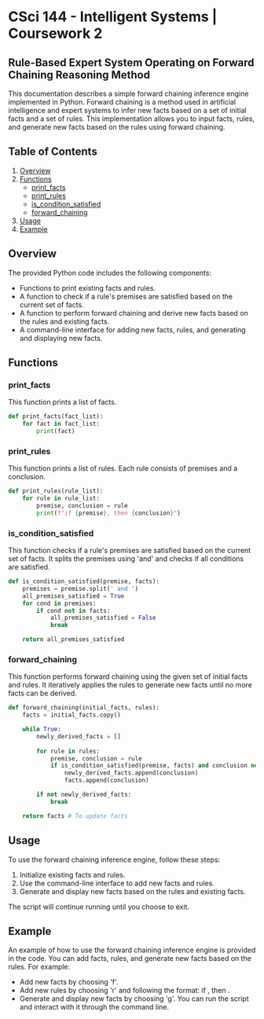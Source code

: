 # CSci 144 - Intelligent Systems | Coursework 2
## Rule-Based Expert System Operating on Forward Chaining Reasoning Method

This documentation describes a simple forward chaining inference engine implemented in Python. Forward chaining is a method used in artificial intelligence and expert systems to infer new facts based on a set of initial facts and a set of rules. This implementation allows you to input facts, rules, and generate new facts based on the rules using forward chaining.

## Table of Contents

1. [Overview](#overview)
2. [Functions](#functions)
    - [print_facts](#print-facts)
    - [print_rules](#print-rules)
    - [is_condition_satisfied](#is-condition-satisfied)
    - [forward_chaining](#forward-chaining)
3. [Usage](#usage)
4. [Example](#example)


## Overview
<a id="overview"></a>

The provided Python code includes the following components:

- Functions to print existing facts and rules.
- A function to check if a rule's premises are satisfied based on the current set of facts.
- A function to perform forward chaining and derive new facts based on the rules and existing facts.
- A command-line interface for adding new facts, rules, and generating and displaying new facts.

## Functions
<a id="functions"></a>

### print_facts
<a id="print-facts"></a>

This function prints a list of facts.

```python
def print_facts(fact_list):
    for fact in fact_list:
        print(fact)
```

### print_rules
<a id="print-rules"></a>

This function prints a list of rules. Each rule consists of premises and a conclusion.

```python
def print_rules(rule_list):
    for rule in rule_list:
        premise, conclusion = rule
        print(f"if {premise}, then {conclusion}")
```

### is_condition_satisfied
<a id="is-condition-satisfied"></a>

This function checks if a rule's premises are satisfied based on the current set of facts. It splits the premises using 'and' and checks if all conditions are satisfied.

```python
def is_condition_satisfied(premise, facts):
    premises = premise.split(' and ')
    all_premises_satisfied = True
    for cond in premises:
        if cond not in facts:
            all_premises_satisfied = False
            break

    return all_premises_satisfied
```

### forward_chaining
<a id="forward-chaining"></a>
This function performs forward chaining using the given set of initial facts and rules. It iteratively applies the rules to generate new facts until no more facts can be derived.

```python
def forward_chaining(initial_facts, rules):
    facts = initial_facts.copy()

    while True:
        newly_derived_facts = []
        
        for rule in rules:
            premise, conclusion = rule
            if is_condition_satisfied(premise, facts) and conclusion not in facts:
                newly_derived_facts.append(conclusion)
                facts.append(conclusion)

        if not newly_derived_facts:
            break

    return facts # To update facts
```

## Usage
<a id="usage"></a>

To use the forward chaining inference engine, follow these steps:

1. Initialize existing facts and rules.
2. Use the command-line interface to add new facts and rules.
3. Generate and display new facts based on the rules and existing facts.

The script will continue running until you choose to exit.

## Example
<a id="example"></a>

An example of how to use the forward chaining inference engine is provided in the code. You can add facts, rules, and generate new facts based on the rules. For example:

- Add new facts by choosing 'f'.
- Add new rules by choosing 'r' and following the format: if <premises>, then <conclusion>.
- Generate and display new facts by choosing 'g'.
You can run the script and interact with it through the command line.